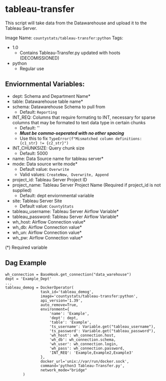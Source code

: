 # tableau-transfer

This script will take data from the Datawarehouse and upload it to the Tableau Server.

Image Name: `countystats/tableau-transfer:python`
Tags:
* 1.0
  * Contains Tableau-Transfer.py updated with hoots (DECOMISSIONED)
* python
  * Regular use

## Enviornmental Variables:
* dept: Schema and Department Name*
* table: Datawarehouse table name*
* schema: Datawarehouse Schema to pull from
  * Default: `Reporting`
* INT_REQ: Columns that require formating to INT, necessary for sparse columns that may be formated to text data type in certain chunks
  * Default: ''
  * **_Must be comma-seperated with no other spacing_**
  * Use this to fix `TypeError(f"Mismatched column definitions: {c1_str} != {c2_str}")`
* INT_CHUNKSIZE: Query chunk size
  * Default: 5000
* name: Data Source name for tableau server*
* mode: Data source write mode*
  * Default value: `Overwrite` 
  * Valid values: `CreateNew, Overwrite, Append`
* project_id: Tableau Server Project ID
* project_name: Tableau Server Project Name (Required if project_id is not supplied)
  * Default: dept enviornmental variable
* site: Tableau Server Site
  * Default value: `CountyStats`
* tableau_username: Tableau Server Airflow Variable*
* tableau_password: Tableau Server Airflow Variable*
* wh_host: Airflow Connection value*
* wh_db: Airflow Connection value*
* wh_un: Airflow Connection value*
* wh_pw: Airflow Connection value*

(*) Required variable

## Dag Example

```
wh_connection = BaseHook.get_connection("data_warehouse")
dept = 'Example_Dept'
...
tableau_demog = DockerOperator(
                task_id='tableau_demog',
                image='countystats/tableau-transfer:python',
                api_version='1.39',
                auto_remove=True,
                environment={
                    'name': 'Example',
                    'dept': dept,
                    'table': 'Example',
                    'ts_username': Variable.get("tableau_username"),
                    'ts_password': Variable.get("tableau_password"),
                    'wh_host': wh_connection.host,
                    'wh_db': wh_connection.schema,
                    'wh_user': wh_connection.login,
                    'wh_pass': wh_connection.password,
                    'INT_REQ': 'Example,Example2,Example3'
                },
                docker_url='unix://var/run/docker.sock',
                command='python3 Tableau-Transfer.py',
                network_mode="bridge"
        )
```
